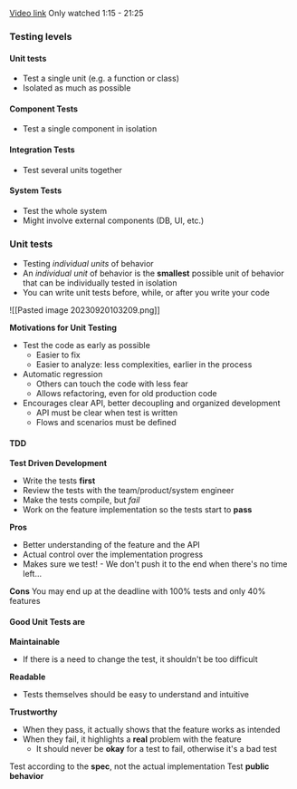 [Video link](https://www..youtube.com/watch?v=SAM4rWaIvUQ)
Only watched 1:15 - 21:25

### Testing levels

#### Unit tests
- Test a single unit (e.g. a function or class)
- Isolated as much as possible
#### Component Tests
- Test a single component in isolation
#### Integration Tests
-  Test several units together
#### System Tests
- Test the whole system
- Might involve external components (DB, UI, etc.)

### Unit tests 
- Testing *individual units* of behavior
- An *individual unit* of behavior is the **smallest** possible unit of behavior that can be individually tested in isolation
- You can write unit tests before, while, or after you write your code

![[Pasted image 20230920103209.png]]

**Motivations for Unit Testing**
- Test the code as early as possible
	- Easier to fix
	- Easier to analyze: less complexities, earlier in the process
- Automatic regression
	- Others can touch the code with less fear
	- Allows refactoring, even for old production code
- Encourages clear API, better decoupling and organized development
	- API must be clear when test is written
	- Flows and scenarios must be defined

#### TDD
**Test Driven Development**
- Write the tests **first**
- Review the tests with the team/product/system engineer
- Make the tests compile, but *fail*
- Work on the feature implementation so the tests start to **pass**

**Pros**
- Better understanding of the feature and the API
- Actual control over the implementation progress
- Makes sure we test! - We don't push it to the end when there's no time left...

**Cons**
You may end up at the deadline with 100% tests and only 40% features

#### Good Unit Tests are
**Maintainable**
- If there is a need to change the test, it shouldn't be too difficult

**Readable**
- Tests themselves should be easy to understand and intuitive

**Trustworthy**
- When they pass, it actually shows that the feature works as intended
- When they fail, it highlights a **real** problem with the feature
	- It should never be **okay** for a test to fail, otherwise it's a bad test

Test according to the **spec**, not the actual implementation
Test **public behavior**